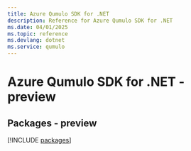 ```yaml
---
title: Azure Qumulo SDK for .NET
description: Reference for Azure Qumulo SDK for .NET
ms.date: 04/01/2025
ms.topic: reference
ms.devlang: dotnet
ms.service: qumulo
---
```

# Azure Qumulo SDK for .NET - preview
## Packages - preview
[!INCLUDE [packages](qumulo-index.md)]